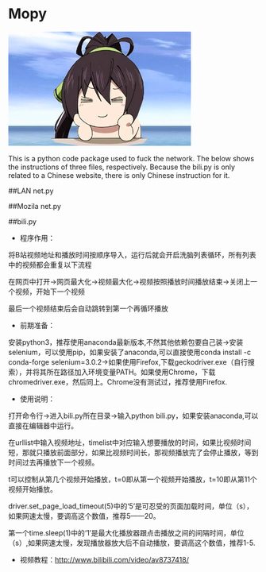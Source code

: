 # Mopy
![](Moppy.jpg)

This is a python code package used to fuck the network. The below shows the instructions of three files, respectively. Because the bili.py is only related to a Chinese website, there is only Chinese instruction for it.

##LAN net.py

##Mozila net.py

##bili.py

* 程序作用：

将B站视频地址和播放时间按顺序导入，运行后就会开启洗脑列表循环，所有列表中的视频都会重复以下流程

在网页中打开->网页最大化->视频最大化->视频按照播放时间播放结束->关闭上一个视频，开始下一个视频

最后一个视频结束后会自动跳转到第一个再循环播放

* 前期准备：

安装python3，推荐使用anaconda最新版本,不然其他依赖包要自己装->安装selenium，可以使用pip，如果安装了anaconda,可以直接使用conda install -c conda-forge selenium=3.0.2->如果使用Firefox,下载geckodriver.exe（自行搜索），并将其所在路径加入环境变量PATH。如果使用Chrome，下载chromedriver.exe，然后同上。Chrome没有测试过，推荐使用Firefox.

* 使用说明：

打开命令行->进入bili.py所在目录->输入python bili.py，如果安装anaconda,可以直接在编辑器中运行。

在urllist中输入视频地址，timelist中对应输入想要播放的时间，如果比视频时间短，那就只播放前面部分，如果比视频时间长，那视频播放完了会停止播放，等到时间过去再播放下一个视频。

t可以控制从第几个视频开始播放，t=0即从第一个视频开始播放，t=10即从第11个视频开始播放。

driver.set_page_load_timeout(5)中的‘5’是可忍受的页面加载时间，单位（s），如果网速太慢，要调高这个数值，推荐5——20。

第一个time.sleep(1)中的‘1’是最大化播放器跟点击播放之间的间隔时间，单位（s）,如果网速太慢，发现播放器放大后不自动播放，要调高这个数值，推荐1-5.

* 视频教程：http://www.bilibili.com/video/av8737418/
